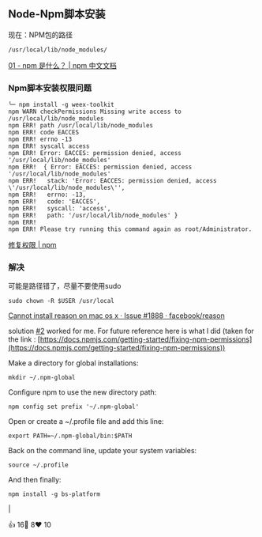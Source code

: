 ## Node-Npm脚本安装

现在：NPM包的路径

```
/usr/local/lib/node_modules/
```

[01 - npm 是什么？ | npm 中文文档](https://www.npmjs.cn/getting-started/what-is-npm/)


### Npm脚本安装权限问题

```
╰─ npm install -g weex-toolkit
npm WARN checkPermissions Missing write access to /usr/local/lib/node_modules
npm ERR! path /usr/local/lib/node_modules
npm ERR! code EACCES
npm ERR! errno -13
npm ERR! syscall access
npm ERR! Error: EACCES: permission denied, access '/usr/local/lib/node_modules'
npm ERR!  { Error: EACCES: permission denied, access '/usr/local/lib/node_modules'
npm ERR!   stack: 'Error: EACCES: permission denied, access \'/usr/local/lib/node_modules\'',
npm ERR!   errno: -13,
npm ERR!   code: 'EACCES',
npm ERR!   syscall: 'access',
npm ERR!   path: '/usr/local/lib/node_modules' }
npm ERR!
npm ERR! Please try running this command again as root/Administrator.

```

[修复权限 | npm](https://wohugb.gitbooks.io/npm/content/getting_started/fixing_npm_permissions.html)

### 解决

可能是路径错了，尽量不要使用sudo

```
sudo chown -R $USER /usr/local
```


[Cannot install reason on mac os x · Issue #1888 · facebook/reason](https://github.com/facebook/reason/issues/1888)

solution [#2](https://github.com/facebook/reason/issues/2) worked for me. For future reference here is what I did (taken for the link : [https://docs.npmjs.com/getting-started/fixing-npm-permissions](https://docs.npmjs.com/getting-started/fixing-npm-permissions))



Make a directory for global installations:

`mkdir ~/.npm-global`

Configure npm to use the new directory path:

`npm config set prefix '~/.npm-global'`

Open or create a ~/.profile file and add this line:

`export PATH=~/.npm-global/bin:$PATH`

Back on the command line, update your system variables:

`source ~/.profile`

And then finally:

`npm install -g bs-platform`

 | 

👍 16🎉 8❤️ 10




